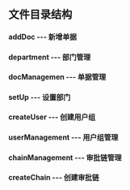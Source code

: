 ## 文件目录结构


#### addDoc         --- 新增单据
#### department     --- 部门管理
#### docManagemen   --- 单据管理
#### setUp          --- 设置部门
#### createUser     --- 创建用户组
#### userManagement --- 用户组管理
#### chainManagement --- 审批链管理
#### createChain    --- 创建审批链
#### 
